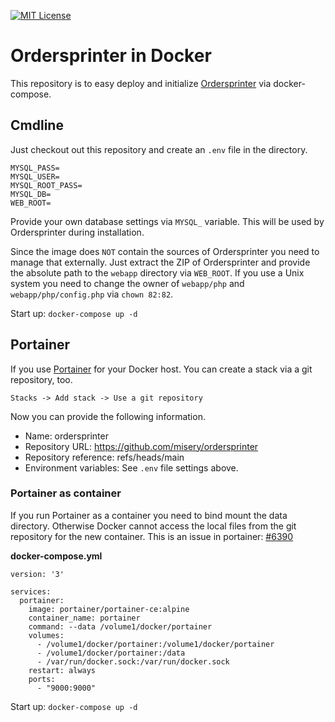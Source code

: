 [![MIT License](https://img.shields.io/badge/license-MIT-blue.svg)](https://github.com/misery/ordersprinter/blob/main/LICENSE)

# Ordersprinter in Docker
This repository is to easy deploy and initialize [Ordersprinter](https://www.ordersprinter.de) via docker-compose.


## Cmdline
Just checkout out this repository and create an ``.env`` file in the directory.

```
MYSQL_PASS=
MYSQL_USER=
MYSQL_ROOT_PASS=
MYSQL_DB=
WEB_ROOT=
```

Provide your own database settings via ``MYSQL_`` variable. This will
be used by Ordersprinter during installation.

Since the image does ``NOT`` contain the sources of Ordersprinter you need
to manage that externally. Just extract the ZIP of Ordersprinter and provide
the absolute path to the ``webapp`` directory via ``WEB_ROOT``.
If you use a Unix system you need to change the owner of
``webapp/php`` and ``webapp/php/config.php`` via ``chown 82:82``.

Start up: ``docker-compose up -d``

## Portainer
If you use [Portainer](https://github.com/portainer/portainer) for your Docker host.
You can create a stack via a git repository, too.

``Stacks -> Add stack -> Use a git repository``

Now you can provide the following information.
- Name: ordersprinter
- Repository URL: https://github.com/misery/ordersprinter
- Repository reference: refs/heads/main
- Environment variables: See ``.env`` file settings above.


### Portainer as container
If you run Portainer as a container you need to bind mount the data
directory. Otherwise Docker cannot access the local files from the
git repository for the new container.
This is an issue in portainer: [#6390](https://github.com/portainer/portainer/issues/6390)

**docker-compose.yml**
```
version: '3'

services:
  portainer:
    image: portainer/portainer-ce:alpine
    container_name: portainer
    command: --data /volume1/docker/portainer
    volumes:
      - /volume1/docker/portainer:/volume1/docker/portainer
      - /volume1/docker/portainer:/data
      - /var/run/docker.sock:/var/run/docker.sock
    restart: always
    ports:
      - "9000:9000"
```

Start up: ``docker-compose up -d``
